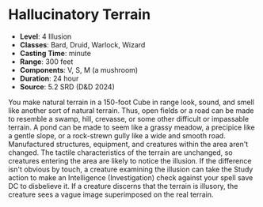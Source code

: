 # Hallucinatory Terrain

- **Level**: 4 Illusion
- **Classes**: Bard, Druid, Warlock, Wizard
- **Casting Time**: minute
- **Range**: 300 feet
- **Components**: V, S, M (a mushroom)
- **Duration**: 24 hour
- **Source**: 5.2 SRD (D&D 2024)

You make natural terrain in a 150-foot Cube in range look, sound, and smell like another sort of natural terrain. Thus, open fields or a road can be made to resemble a swamp, hill, crevasse, or some other difficult or impassable terrain. A pond can be made to seem like a grassy meadow, a precipice like a gentle slope, or a rock-strewn gully like a wide and smooth road. Manufactured structures, equipment, and creatures within the area aren't changed. The tactile characteristics of the terrain are unchanged, so creatures entering the area are likely to notice the illusion. If the difference isn't obvious by touch, a creature examining the illusion can take the Study action to make an Intelligence (Investigation) check against your spell save DC to disbelieve it. If a creature discerns that the terrain is illusory, the creature sees a vague image superimposed on the real terrain.

